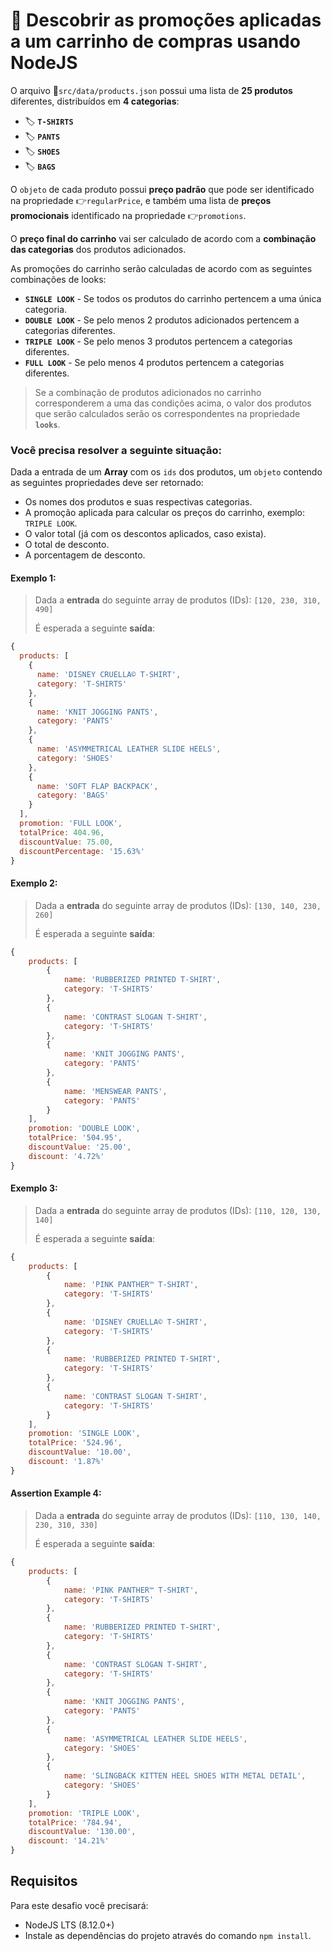 # 🛒 Descobrir as promoções aplicadas a um carrinho de compras usando NodeJS

O arquivo 📁`src/data/products.json` possui uma lista de **25 produtos** diferentes,
distribuídos em **4 categorias**:

- 🏷️ **`T-SHIRTS`**
- 🏷️ **`PANTS`**
- 🏷️ **`SHOES`**
- 🏷️ **`BAGS`**

O `objeto` de cada produto possui **preço padrão** que pode ser identificado na propriedade 👉`regularPrice`, e também uma lista de **preços promocionais** identificado na propriedade 👉`promotions`.

O **preço final do carrinho** vai ser calculado de acordo com a **combinação das categorias** dos produtos adicionados.

As promoções do carrinho serão calculadas de acordo com as seguintes combinações de looks:

- **`SINGLE LOOK`** - Se todos os produtos do carrinho pertencem a uma única categoria.
- **`DOUBLE LOOK`** - Se pelo menos 2 produtos adicionados pertencem a categorias diferentes.
- **`TRIPLE LOOK`** - Se pelo menos 3 produtos pertencem a categorias diferentes.
- **`FULL LOOK`** - Se pelo menos 4 produtos pertencem a categorias diferentes.

> Se a combinação de produtos adicionados no carrinho corresponderem a uma das condições acima, o valor dos produtos que serão calculados serão os correspondentes na propriedade **`looks`**.

### Você precisa resolver a seguinte situação:

Dada a entrada de um **Array** com os `ids` dos produtos, um `objeto` contendo as seguintes propriedades deve ser retornado:

- Os nomes dos produtos e suas respectivas categorias.
- A promoção aplicada para calcular os preços do carrinho, exemplo: `TRIPLE LOOK`.
- O valor total (já com os descontos aplicados, caso exista).
- O total de desconto.
- A porcentagem de desconto.

#### Exemplo 1:

> Dada a **entrada** do seguinte array de produtos (IDs): `[120, 230, 310, 490]`
>
> É esperada a seguinte **saída**:

```javascript
{
  products: [
    {
      name: 'DISNEY CRUELLA© T-SHIRT',
      category: 'T-SHIRTS'
    },
    {
      name: 'KNIT JOGGING PANTS',
      category: 'PANTS'
    },
    {
      name: 'ASYMMETRICAL LEATHER SLIDE HEELS',
      category: 'SHOES'
    },
    {
      name: 'SOFT FLAP BACKPACK',
      category: 'BAGS'
    }
  ],
  promotion: 'FULL LOOK',
  totalPrice: 404.96,
  discountValue: 75.00,
  discountPercentage: '15.63%'
}
```

#### Exemplo 2:

> Dada a **entrada** do seguinte array de produtos (IDs): `[130, 140, 230, 260]`
>
> É esperada a seguinte **saída**:

```javascript
{
    products: [
		{
            name: 'RUBBERIZED PRINTED T-SHIRT',
            category: 'T-SHIRTS'
        },
		{
            name: 'CONTRAST SLOGAN T-SHIRT',
            category: 'T-SHIRTS'
        },
		{
            name: 'KNIT JOGGING PANTS',
            category: 'PANTS'
        },
		{
            name: 'MENSWEAR PANTS',
            category: 'PANTS'
        }
	],
    promotion: 'DOUBLE LOOK',
	totalPrice: '504.95',
	discountValue: '25.00',
	discount: '4.72%'
}
```

#### Exemplo 3:

> Dada a **entrada** do seguinte array de produtos (IDs): `[110, 120, 130, 140]`
>
> É esperada a seguinte **saída**:

```javascript
{
    products: [
        {
            name: 'PINK PANTHER™ T-SHIRT',
            category: 'T-SHIRTS'
        },
        {
            name: 'DISNEY CRUELLA© T-SHIRT',
            category: 'T-SHIRTS'
        },
        {
            name: 'RUBBERIZED PRINTED T-SHIRT',
            category: 'T-SHIRTS'
        },
        {
            name: 'CONTRAST SLOGAN T-SHIRT',
            category: 'T-SHIRTS'
        }
    ],
    promotion: 'SINGLE LOOK',
    totalPrice: '524.96',
    discountValue: '10.00',
    discount: '1.87%'
}
```

#### Assertion Example 4:

> Dada a **entrada** do seguinte array de produtos (IDs): `[110, 130, 140, 230, 310, 330]`
>
> É esperada a seguinte **saída**:

```javascript
{
    products: [
        {
            name: 'PINK PANTHER™ T-SHIRT',
            category: 'T-SHIRTS'
        },
        {
            name: 'RUBBERIZED PRINTED T-SHIRT',
            category: 'T-SHIRTS'
        },
        {
            name: 'CONTRAST SLOGAN T-SHIRT',
            category: 'T-SHIRTS'
        },
        {
            name: 'KNIT JOGGING PANTS',
            category: 'PANTS'
        },
        {
            name: 'ASYMMETRICAL LEATHER SLIDE HEELS',
            category: 'SHOES'
        },
        {
            name: 'SLINGBACK KITTEN HEEL SHOES WITH METAL DETAIL',
            category: 'SHOES'
        }
    ],
    promotion: 'TRIPLE LOOK',
    totalPrice: '784.94',
    discountValue: '130.00',
    discount: '14.21%'
}
```

## Requisitos

Para este desafio você precisará:

- NodeJS LTS (8.12.0+)
- Instale as dependências do projeto através do comando `npm install`.
